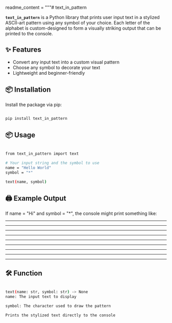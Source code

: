readme_content = """# text_in_pattern

**`text_in_pattern`** is a Python library that prints user input text in a stylized ASCII-art pattern using any symbol of your choice. Each letter of the alphabet is custom-designed to form a visually striking output that can be printed to the console.

## ✨ Features

- Convert any input text into a custom visual pattern
- Choose any symbol to decorate your text
- Lightweight and beginner-friendly

## 📦 Installation

Install the package via pip:

```bash

pip install text_in_pattern

```

## 📦 Usage

```bash

from text_in_pattern import text

# Your input string and the symbol to use
name = "Hello World"
symbol = "*"

text(name, symbol)

```

## 🖨️ Example Output

If name = "Hi" and symbol = "*", the console might print something like:

*           *    * * * * * * *
*           *          *
*           *          *
*           *          *
* * * * * * *          *
*           *          *
*           *          *
*           *          *
*           *    * * * * * * *           
  

## 🛠️ Function

```bash

text(name: str, symbol: str) -> None
name: The input text to display

symbol: The character used to draw the pattern

Prints the stylized text directly to the console

```